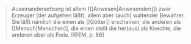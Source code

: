 > Auseinandersetzung ist allem ([[Anwesen|Anwesenden]]) zwar Erzeuger (der aufgehen läßt), allem aber (auch) waltender Bewahrer. Sie läßt nämlich die einen als [[Götter]] erscheinen, die anderen als [[Mensch|Menschen]], die einen stellt die her(aus) als Knechte, die anderen aber als Freie. [@EM, p. 66]